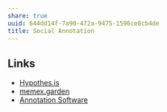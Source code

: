 ```yaml
---
share: true
uuid: 644dd14f-7a90-472a-9475-1596ce8cb4de
title: Social Annotation
---
```

## Links
* [Hypothes.is](/undefined)
* [memex.garden](/undefined)
* [Annotation Software](/e05c991c-dfcc-463c-a05c-15867785d629)